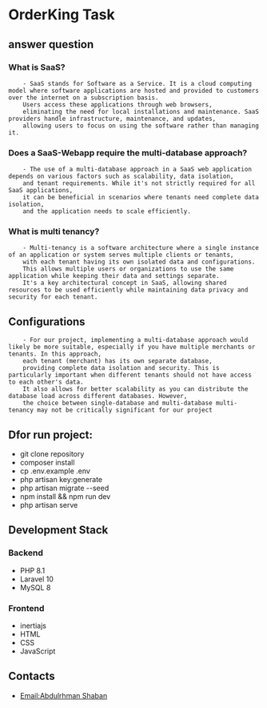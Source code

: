 # OrderKing Task

## answer question

### What is SaaS?
        - SaaS stands for Software as a Service. It is a cloud computing model where software applications are hosted and provided to customers over the internet on a subscription basis.
        Users access these applications through web browsers,
        eliminating the need for local installations and maintenance. SaaS providers handle infrastructure, maintenance, and updates,
        allowing users to focus on using the software rather than managing it.

### Does a SaaS-Webapp require the multi-database approach?

        - The use of a multi-database approach in a SaaS web application depends on various factors such as scalability, data isolation,
        and tenant requirements. While it's not strictly required for all SaaS applications, 
        it can be beneficial in scenarios where tenants need complete data isolation, 
        and the application needs to scale efficiently. 
    
### What is multi tenancy?
        - Multi-tenancy is a software architecture where a single instance of an application or system serves multiple clients or tenants, 
        with each tenant having its own isolated data and configurations.
        This allows multiple users or organizations to use the same application while keeping their data and settings separate.
        It's a key architectural concept in SaaS, allowing shared resources to be used efficiently while maintaining data privacy and security for each tenant.


## Configurations

        - For our project, implementing a multi-database approach would likely be more suitable, especially if you have multiple merchants or tenants. In this approach, 
        each tenant (merchant) has its own separate database,
        providing complete data isolation and security. This is particularly important when different tenants should not have access to each other's data.
        It also allows for better scalability as you can distribute the database load across different databases. However, 
        the choice between single-database and multi-database multi-tenancy may not be critically significant for our project


## Dfor run project:

- git clone repository
- composer install
- cp .env.example .env
- php artisan key:generate
- php artisan migrate --seed
- npm install && npm run dev
- php artisan serve


## Development Stack

### Backend

- PHP 8.1 
- Laravel 10
- MySQL 8

### Frontend
- inertiajs
- HTML
- CSS
- JavaScript


## Contacts
- [Email:Abdulrhman Shaban](abdulrhmanshaban87@gmail.com)
